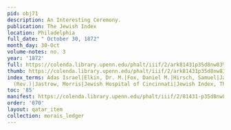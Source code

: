 ```yaml
---
pid: obj71
description: An Interesting Ceremony.
publication: The Jewish Index
location: Philadelphia
full_date: " October 30, 1872"
month_day: 30-Oct
volume-notes: no. 3
year: '1872'
full: https://colenda.library.upenn.edu/phalt/iiif/2/ark81431p35d8nw83%2FSHA256E-s8589248--2a03520abb6efb265e66ae39548ff29f14a757d55427566dc3d7b3b7b50cc54b.jpeg/full/3500,/0/default.jpg
thumb: https://colenda.library.upenn.edu/phalt/iiif/2/ark81431p35d8nw83%2FSHA256E-s8589248--2a03520abb6efb265e66ae39548ff29f14a757d55427566dc3d7b3b7b50cc54b.jpeg/full/!200,200/0/default.jpg
index_terms: Adas Israel|Elkin, Dr. M.|Fox, Daniel M.|Hirsch, Samuel|Jacobs, George
  (Rev.)|Jastrow, Morris|Jewish Hospital of Cincinnati|Jewish Index, The
toc: '85'
manifest: https://colenda.library.upenn.edu/phalt/iiif/2/81431-p35d8nw83/manifest
order: '070'
layout: qatar_item
collection: morais_ledger
---
```

